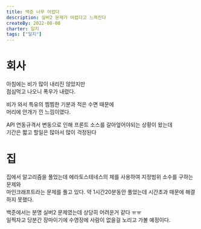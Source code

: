 ```yaml
---
title: 백준 너무 어렵다
description: 실버2 문제가 어렵다고 느껴진다
createBy: 2022-08-08
charter: 일지
tags: ["일지"]
---
```


# 회사

아침에는 비가 많이 내리진 않았지만  
점심먹고 나오니 폭우가 내렸다.

비가 와서 특유의 찜찜한 기분과 적은 수면 때문에  
머리에 안개가 낀 느낌이였다.

API 연동규격서 변동으로 인해 프론트 소스를 갈아엎어야되는 상황이 왔는데  
기간은 짧고 할일은 많아서 많이 걱정된다

# 집

집에서 알고리즘을 풀었는데 에라토스테네스의 체를 사용하여 지정범위 소수를 구하는 문제와  
마인크래프트라는 문제를 풀고 있다. 약 1시간20분동안 풀었는데 시간초과 때문에 해결하지 못했다.

백준에서는 분명 실버2 문제였는데 상당히 어려운거 같다 ㅠㅠ  
일찍자고 당분간 장마이기에 수영장에 사람이 없을걸 노리고 가볼 예정이다.

